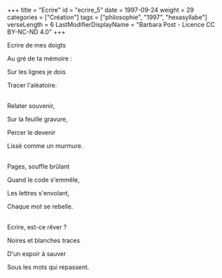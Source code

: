 +++
title = "Ecrire"
id = "ecrire_5"
date = 1997-09-24
weight = 29
categories = ["Création"]
tags = ["philosophie", "1997", "hexasyllabe"]
verseLength = 6
LastModifierDisplayName = "Barbara Post - Licence CC BY-NC-ND 4.0"
+++

Ecrire de mes doigts

Au gré de ta mémoire :

Sur les lignes je dois

Tracer l'aléatoire.

 \
Relater souvenir,

Sur la feuille gravure,

Percer le devenir

Lissé comme un murmure.

 \
Pages, souffle brûlant

Quand le code s'emmêle,

Les lettres s'envolant,

Chaque mot se rebelle.

 \
Ecrire, est-ce rêver ?

Noires et blanches traces

D'un espoir à sauver

Sous les mots qui repassent.
